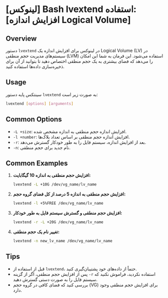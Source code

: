 # [لینوکس] Bash lvextend استفاده: [افزایش اندازه Logical Volume]

## Overview
دستور `lvextend` در لینوکس برای افزایش اندازه یک Logical Volume (LV) در سیستم‌های مدیریت حجم منطقی (LVM) استفاده می‌شود. این فرمان به شما این امکان را می‌دهد که فضای بیشتری به یک حجم منطقی اختصاص دهید تا بتوانید از آن برای ذخیره‌سازی داده‌ها استفاده کنید.

## Usage
سینتکس پایه دستور `lvextend` به صورت زیر است:

```bash
lvextend [options] [arguments]
```

## Common Options
- `-L +size`: افزایش اندازه حجم منطقی به اندازه مشخص شده.
- `-l +number`: افزایش اندازه حجم منطقی بر اساس تعداد بلاک‌ها.
- `-r`: بعد از افزایش اندازه، سیستم فایل را به طور خودکار گسترش می‌دهد.
- `-n`: نام جدید برای حجم منطقی.

## Common Examples
1. **افزایش حجم منطقی به اندازه 10 گیگابایت:**
   ```bash
   lvextend -L +10G /dev/vg_name/lv_name
   ```

2. **افزایش حجم منطقی به اندازه 5 درصد از کل فضای گروه حجم:**
   ```bash
   lvextend -l +5%FREE /dev/vg_name/lv_name
   ```

3. **افزایش حجم منطقی و گسترش سیستم فایل به طور خودکار:**
   ```bash
   lvextend -r -L +20G /dev/vg_name/lv_name
   ```

4. **تغییر نام یک حجم منطقی:**
   ```bash
   lvextend -n new_lv_name /dev/vg_name/lv_name
   ```

## Tips
- قبل از استفاده از `lvextend`، حتماً از داده‌های خود پشتیبان‌گیری کنید.
- پس از افزایش حجم منطقی، اگر از گزینه `-r` استفاده نکردید، فراموش نکنید که سیستم فایل را به صورت دستی گسترش دهید.
- بررسی کنید که فضای کافی در گروه حجم (VG) برای افزایش حجم منطقی وجود دارد.